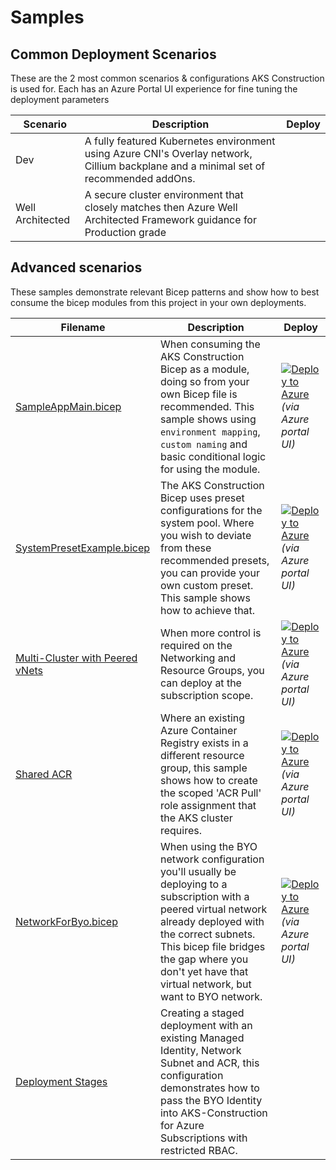 # Samples

## Common Deployment Scenarios

These are the 2 most common scenarios & configurations AKS Construction is used for. Each has an Azure Portal UI experience for fine tuning the deployment parameters

Scenario | Description | Deploy
-------- | ----------- | ------
Dev | A fully featured Kubernetes environment using Azure CNI's Overlay network, Cillium backplane and a minimal set of recommended addOns. |
Well Architected | A secure cluster environment that closely matches then Azure Well Architected Framework guidance for Production grade |

## Advanced scenarios

These samples demonstrate relevant Bicep patterns and show how to best consume the bicep modules from this project in your own deployments.


Filename | Description | Deploy
-------- | ----------- | -----------
[SampleAppMain.bicep](SampleAppMain.bicep) | When consuming the AKS Construction Bicep as a module, doing so from your own Bicep file is recommended. This sample shows using `environment mapping`, `custom naming` and basic conditional logic for using the module. | [![Deploy to Azure](https://aka.ms/deploytoazurebutton)](https://portal.azure.com/#create/Microsoft.Template/uri/https%3A%2F%2Fraw.githubusercontent.com%2Foliverlabs%2FAKS-Construction%2Foliver%2Fportal-deploy%2Fsamples%2FSampleAppMain.json) _(via Azure portal UI)_
[SystemPresetExample.bicep](SystemPresetExample.bicep) | The AKS Construction Bicep uses preset configurations for the system pool. Where you wish to deviate from these recommended presets, you can provide your own custom preset. This sample shows how to achieve that. | [![Deploy to Azure](https://aka.ms/deploytoazurebutton)](https://portal.azure.com/#create/Microsoft.Template/uri/https%3A%2F%2Fraw.githubusercontent.com%2Foliverlabs%2FAKS-Construction%2Foliver%2Fportal-deploy%2Fsamples%2FSystemPresetExample.json) _(via Azure portal UI)_
[Multi-Cluster with Peered vNets](peered-vnet/main.bicep) | When more control is required on the Networking and Resource Groups, you can deploy at the subscription scope. | [![Deploy to Azure](https://aka.ms/deploytoazurebutton)](https://portal.azure.com/#create/Microsoft.Template/uri/https%3A%2F%2Fraw.githubusercontent.com%2Foliverlabs%2FAKS-Construction%2Foliver%2Fportal-deploy%2Fsamples%2Fpeered-vnet%2Fmain.json) _(via Azure portal UI)_
[Shared ACR](shared-acr/main.bicep) | Where an existing Azure Container Registry exists in a different resource group, this sample shows how to create the scoped 'ACR Pull' role assignment that the AKS cluster requires. | [![Deploy to Azure](https://aka.ms/deploytoazurebutton)](https://portal.azure.com/#create/Microsoft.Template/uri/https%3A%2F%2Fraw.githubusercontent.com%2Foliverlabs%2FAKS-Construction%2Foliver%2Fportal-deploy%2Fsamples%2Fshared-acr%2Fmain.json) _(via Azure portal UI)_
[NetworkForByo.bicep](networkforbyo.bicep) | When using the BYO network configuration you'll usually be deploying to a subscription with a peered virtual network already deployed with the correct subnets. This bicep file bridges the gap where you don't yet have that virtual network, but want to BYO network. | [![Deploy to Azure](https://aka.ms/deploytoazurebutton)](https://portal.azure.com/#create/Microsoft.Template/uri/https%3A%2F%2Fraw.githubusercontent.com%2Foliverlabs%2FAKS-Construction%2Foliver%2Fportal-deploy%2Fsamples%2Fnetworkforbyo.json) _(via Azure portal UI)_
[Deployment Stages](deploy-stages/README.md) | Creating a staged deployment with an existing Managed Identity, Network Subnet and ACR, this configuration demonstrates how to pass the BYO Identity into AKS-Construction for Azure Subscriptions with restricted RBAC. |
